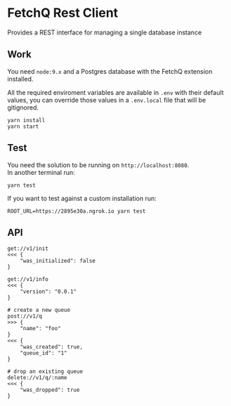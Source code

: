 # FetchQ Rest Client

Provides a REST interface for managing a single database instance

## Work

You need `node:9.x` and a Postgres database with the FetchQ extension installed.

All the required enviroment variables are available in `.env` with their default
values, you can override those values in a `.env.local` file that will be gitignored.

```
yarn install
yarn start
```

## Test

You need the solution to be running on `http://localhost:8080`.  
In another terminal run:

```
yarn test
```

If you want to test against a custom installation run:

```
ROOT_URL=https://2895e30a.ngrok.io yarn test
```

## API

```
get://v1/init
<<< {
    "was_initialized": false
}

get://v1/info
<<< {
    "version": "0.0.1"
}

# create a new queue
post://v1/q 
>>> {
    "name": "foo"
}
<<< {
    "was_created": true,
    "queue_id": "1"
}

# drop an existing queue
delete://v1/q/:name
<<< {
    "was_dropped": true
}
```